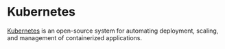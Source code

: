 # Kubernetes

[Kubernetes](https://kubernetes.io/docs/whatisk8s) is an open-source system for automating deployment, scaling, and management of containerized applications.
